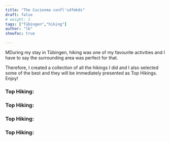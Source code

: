 ```yaml
---
title: "The Cucionma confl'sdfmkds"
draft: false
# weight: 1
tags: ["Tübingen","hiking"]
author: "lb"
showToc: true

---
```

MDuring my stay in Tübingen, hiking was one of my favourite activities and I have to say the surrounding area was perfect for that.

Therefore, I created a collection of all the hikings I did and I also selected some of the best and they will be immediately presented as Top Hikings. Enjoy!

### Top Hiking:



### Top Hiking:



### Top Hiking:




### Top Hiking:
